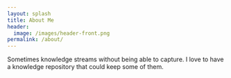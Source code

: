 ```yaml
---
layout: splash
title: About Me
header:
  image: /images/header-front.png
permalink: /about/
---
```

Sometimes knowledge streams without being able to capture. I love to have a knowledge repository that could keep some of them.
